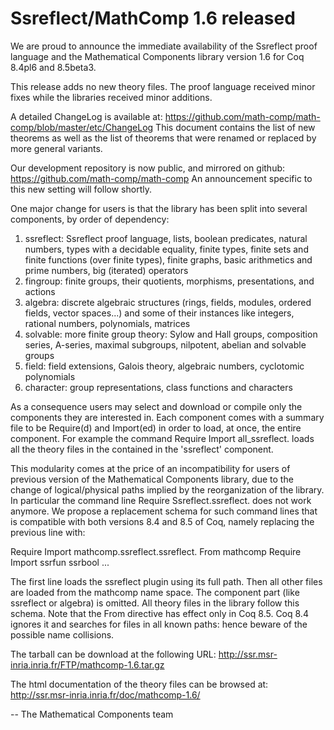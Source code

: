 # Ssreflect/MathComp 1.6 released

We are proud to announce the immediate availability of the
Ssreflect proof language and the Mathematical Components library
version 1.6 for Coq 8.4pl6 and 8.5beta3.

This release adds no new theory files.  The proof language
received minor fixes while the libraries received minor additions.

A detailed ChangeLog is available at:
  https://github.com/math-comp/math-comp/blob/master/etc/ChangeLog
This document contains the list of new theorems as well as the list
of theorems that were renamed or replaced by more general variants.

Our development repository is now public, and mirrored on github:
  https://github.com/math-comp/math-comp
An announcement specific to this new setting will follow shortly.

One major change for users is that the library has been split into
several components, by order of dependency:

  1. ssreflect: Ssreflect proof language, lists, boolean predicates, natural
     numbers, types with a decidable equality, finite types, finite
     sets and finite functions (over finite types), finite graphs,
     basic arithmetics and prime numbers, big (iterated) operators
  2. fingroup: finite groups, their quotients, morphisms,
     presentations, and actions
  3. algebra: discrete algebraic structures (rings, fields, modules,
     ordered fields, vector spaces...) and some of their instances like
     integers, rational numbers, polynomials, matrices
  4. solvable: more finite group theory: Sylow and Hall groups,
     composition series, A-series, maximal subgroups, nilpotent,
     abelian and solvable groups
  5. field: field extensions, Galois theory, algebraic numbers, cyclotomic
     polynomials
  6. character: group representations, class functions and characters

As a consequence users may select and download or compile only the
components they are interested in. Each component comes with a summary
file to be Require(d) and Import(ed) in order to load, at once, the
entire component. For example the command
  Require Import all_ssreflect.
loads all the theory files in the contained in the 'ssreflect'
component.

This modularity comes at the price of an incompatibility for users of
previous version of the Mathematical Components library, due to the
change of logical/physical paths implied by the reorganization of the
library. In particular the command line
  Require Ssreflect.ssreflect.
does not work anymore.  We propose a replacement schema for such
command lines that is compatible with both versions 8.4 and 8.5 of
Coq, namely replacing the previous line with:

  Require Import mathcomp.ssreflect.ssreflect.
  From mathcomp Require Import ssrfun ssrbool ...

The first line loads the ssreflect plugin using its full path.
Then all other files are loaded from the mathcomp name space.
The component part (like ssreflect or algebra) is omitted.  All theory files in
the library follow this schema.
Note that the From directive has effect only in Coq 8.5. Coq 8.4 ignores it
and searches for files in all known paths: hence beware of the
possible name collisions.

The tarball can be download at the following URL:
  http://ssr.msr-inria.inria.fr/FTP/mathcomp-1.6.tar.gz

The html documentation of the theory files can be browsed at:
  http://ssr.msr-inria.inria.fr/doc/mathcomp-1.6/

-- The Mathematical Components team
